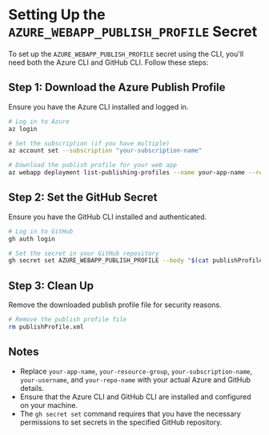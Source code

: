 # Setting Up the `AZURE_WEBAPP_PUBLISH_PROFILE` Secret

To set up the `AZURE_WEBAPP_PUBLISH_PROFILE` secret using the CLI, you'll need both the Azure CLI and GitHub CLI. Follow these steps:

## Step 1: Download the Azure Publish Profile

Ensure you have the Azure CLI installed and logged in.

```bash
# Log in to Azure
az login

# Set the subscription (if you have multiple)
az account set --subscription "your-subscription-name"

# Download the publish profile for your web app
az webapp deployment list-publishing-profiles --name your-app-name --resource-group your-resource-group --xml --output tsv > publishProfile.xml
```

## Step 2: Set the GitHub Secret

Ensure you have the GitHub CLI installed and authenticated.

```bash
# Log in to GitHub
gh auth login

# Set the secret in your GitHub repository
gh secret set AZURE_WEBAPP_PUBLISH_PROFILE --body "$(cat publishProfile.xml)" --repo your-username/your-repo-name
```

## Step 3: Clean Up

Remove the downloaded publish profile file for security reasons.

```bash
# Remove the publish profile file
rm publishProfile.xml
```

## Notes

- Replace `your-app-name`, `your-resource-group`, `your-subscription-name`, `your-username`, and `your-repo-name` with your actual Azure and GitHub details.
- Ensure that the Azure CLI and GitHub CLI are installed and configured on your machine.
- The `gh secret set` command requires that you have the necessary permissions to set secrets in the specified GitHub repository.
